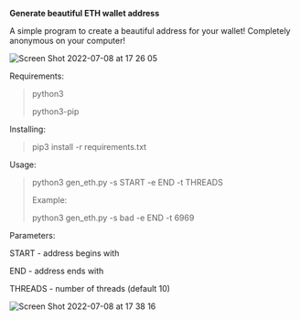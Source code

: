 
**Generate beautiful ETH wallet address**

A simple program to create a beautiful address for your wallet! Completely anonymous on your computer!

![Screen Shot 2022-07-08 at 17 26 05](https://user-images.githubusercontent.com/108941609/178011863-63bc02e2-da3f-48a8-911a-9f65d503c74d.png)

Requirements:
>python3
>
>python3-pip

Installing:
>pip3 install -r requirements.txt

Usage:

>python3 gen_eth.py -s START -e END -t THREADS
>
>Example:
>
>
>python3 gen_eth.py -s bad -e END -t 6969

Parameters:

START - address begins with

END - address ends with

THREADS - number of threads (default 10)

![Screen Shot 2022-07-08 at 17 38 16](https://user-images.githubusercontent.com/108941609/178014134-d367343d-d068-4c54-97df-df04b4b07a0f.png)


